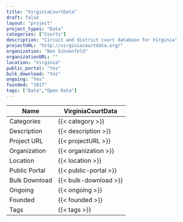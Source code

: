 ```yaml
---
title: "VirginiaCourtData"
draft: false
layout: "project"
project_types: "Data"
categories: ["Courts"]
description: "Circuit and district court database for Virginia"
projectURL: "http://virginiacourtdata.org/"
organization: "Ben Schoenfeld"
organizationURL: ""
location: "Virginia"
public_portal: "Yes"
bulk_download: "Yes"
ongoing: "Yes"
founded: "2017"
tags: ["Data","Open Data"]
---
```



Name                    |  VirginiaCourtData    
------------------------|----
Categories              | {{< category >}} 
Description             | {{< description >}} 
Project URL             | {{< projectURL >}} 
Organization            | {{< organization >}} 
Location                | {{< location >}} 
Public Portal           | {{< public-portal >}} 
Bulk Download           | {{< bulk-download >}} 
Ongoing                 | {{< ongoing >}} 
Founded                 | {{< founded >}} 
Tags                    | {{< tags >}} 

